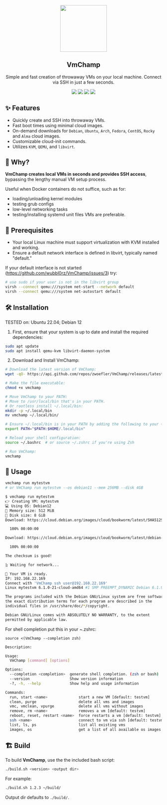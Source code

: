 <div align="center" width="100%">
    <img src="https://user-images.githubusercontent.com/30373916/227715640-22e0fa02-8f17-4fbd-a81d-4a010007972a.png" width="150" />
</div>

<div align="center" width="100%">
    <h2>VmChamp</h2>
    <p>Simple and fast creation of throwaway VMs on your local machine. Connect via SSH in just a few seconds.</p>
    <a target="_blank" href="https://github.com/zwoefler/VmChamp/actions"><img src="https://img.shields.io/github/actions/workflow/status/zwoefler/VmChamp/build.yml" /></a>
    <a target="_blank" href="https://github.com/wubbl0rz/VmChamp/stargazers"><img src="https://img.shields.io/github/stars/wubbl0rz/VmChamp" /></a>
    <a target="_blank" href="https://github.com/zwoefler/VmChamp/releases"><img src="https://img.shields.io/github/v/release/zwoefler/VmChamp?display_name=tag" /></a>
    <a target="_blank" href="https://github.com/zwoefler/VmChamp/commits/master"><img src="https://img.shields.io/github/last-commit/zwoefler/VmChamp" /></a>
</div>

## ✨ Features
- Quickly create and SSH into throwaway VMs.
- Fast boot times using minimal cloud images.
- On-demand downloads for `Debian`, `Ubuntu`, `Arch`, `Fedora`, `CentOS`, `Rocky` and `Alma` cloud images.
- Customizable cloud-init commands.
- Utilizes `KVM`, `QEMU`, and `libvirt`.

## 🤔 Why?
**VmChamp creates local VMs in seconds and provides SSH access**, bypassing the lengthy manual VM setup process.

Useful when Docker containers do not suffice, such as for:
- loading/unloading kernel modules
- testing grub configs
- low-level networking tasks
- testing/installing systemd unit files
VMs are preferable.


## 🔧 Prerequisites
- Your local Linux machine must support virtualization with KVM installed and working.
- Ensure a default network interface is defined in libvirt, typically named "default."

If your default interface is not started (https://github.com/wubbl0rz/VmChamp/issues/3) try:

```BASH
# use sudo if your user is not in the libvirt group
virsh --connect qemu:///system net-start --network default
virsh --connect qemu:///system net-autostart default
```

## 🛠️ Installation
TESTED on: Ubuntu 22.04; Debian 12

1. First, ensure that your system is up to date and install the required dependencies:
```BASH
sudo apt update
sudo apt install qemu-kvm libvirt-daemon-system
```

2. Download and Install VmChamp:
```BASH
# Download the latest version of VmChamp:
wget -qO- https://api.github.com/repos/zwoefler/VmChamp/releases/latest | grep "browser_download_url" | cut -d '"' -f 4 | wget -i - -O vmchamp

# Make the file executable:
chmod +x vmchamp

# Move VmChamp to your PATH:
# Move to /usr/local/bin that's in your PATH.
# Or rootless install ~/.local/bin:
mkdir -p ~/.local/bin
mv vmchamp ~/.local/bin/

# Ensure ~/.local/bin is in your PATH by adding the following to your ~/.bashrc or ~/.zshrc:
export PATH="$PATH:$HOME/.local/bin"

# Reload your shell configuration:
source ~/.bashrc  # or source ~/.zshrc if you're using Zsh

# Run VmChamp:
vmchamp
```


## 🚀 Usage
```BASH
vmchamp run mytestvm
# or VmChamp run mytestvm --os debian11 --mem 256MB --disk 4GB
```

```BASH
$ vmchamp run mytestvm
️👉 Creating VM: mytestvm
💻 Using OS: Debian12
📔 Memory size: 512 MiB
💽 Disk size: 8 GiB
Download: https://cloud.debian.org/images/cloud/bookworm/latest/SHA512SUMS

  100% 00:00:00

Download: https://cloud.debian.org/images/cloud/bookworm/latest/debian-12-genericcloud-amd64.qcow2

  100% 00:00:00

The checksum is good!

⣷ Waiting for network...

🚀 Your VM is ready.
IP: 192.168.22.169
Connect with 'VmChamp ssh user@192.168.22.169'
Linux mytestvm 6.1.0-21-cloud-amd64 #1 SMP PREEMPT_DYNAMIC Debian 6.1.90-1 (2024-05-03) x86_64

The programs included with the Debian GNU/Linux system are free software;
the exact distribution terms for each program are described in the
individual files in /usr/share/doc/*/copyright.

Debian GNU/Linux comes with ABSOLUTELY NO WARRANTY, to the extent
permitted by applicable law.
```

For shell completion put this in your ~.zshrc:

```
source <(VmChamp --completion zsh)
```

```BASH
Description:

Usage:
  VmChamp [command] [options]

Options:
  --completion <completion>  generate shell completion. (zsh or bash)
  --version                  Show version information
  -?, -h, --help             Show help and usage information

Commands:
  run, start <name>              start a new VM [default: testvm]
  clean, purge                   delete all vms and images
  vmc, vmclean, vpurge           delete all vms without images
  remove, rm <name>              removes a vm [default: testvm]
  reboot, reset, restart <name>  force restarts a vm [default: testvm]
  ssh <name>                     connect to vm via ssh [default: testvm]
  list, ls, ps                   list all existing vms
  images, os                     get a list of all available os images
```

## 🏗️ Build

To build **VmChamp**, use the the included bash script:

```BASH
./build.sh <version> <output dir>
```

For example:

```BASH
./build.sh 1.2.3 ~/build/
```

Output dir defaults to `./build/`.


